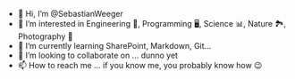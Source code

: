 - 👋 Hi, I’m @SebastianWeeger
- 👀 I’m interested in Engineering 🚀, Programming 🖥, Science 📊, Nature 🏞, Photography 📸
- 🌱 I’m currently learning SharePoint, Markdown, Git... 
- 💞️ I’m looking to collaborate on ... dunno yet
- 📫 How to reach me ... if you know me, you probably know how 😉